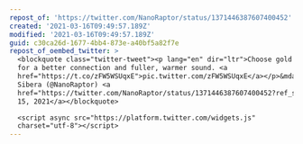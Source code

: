 ```yaml
---
repost_of: 'https://twitter.com/NanoRaptor/status/1371446387607400452'
created: '2021-03-16T09:49:57.189Z'
modified: '2021-03-16T09:49:57.189Z'
guid: c30ca26d-1677-4bb4-873e-a40bf5a82f7e
repost_of_oembed_twitter: >
  <blockquote class="twitter-tweet"><p lang="en" dir="ltr">Choose gold plated
  for a better connection and fuller, warmer sound. <a
  href="https://t.co/zFW5WSUqxE">pic.twitter.com/zFW5WSUqxE</a></p>&mdash; Dana
  Sibera (@NanoRaptor) <a
  href="https://twitter.com/NanoRaptor/status/1371446387607400452?ref_src=twsrc%5Etfw">March
  15, 2021</a></blockquote>

  <script async src="https://platform.twitter.com/widgets.js"
  charset="utf-8"></script>
---
```

 

